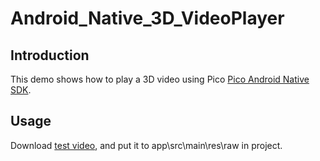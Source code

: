 # Android_Native_3D_VideoPlayer

## Introduction
This demo shows how to play a 3D video using Pico [Pico Android Native SDK](http://us-dev.picovr.com/sdk/index?id=49).


## Usage

Download [test video](https://internal-picocloud.picovr.com:8443/picocloud/f/b79070ddc1/), and put it to app\src\main\res\raw in project.

